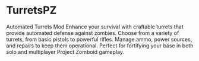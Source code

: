 # TurretsPZ
Automated Turrets Mod Enhance your survival with craftable turrets that provide automated defense against zombies. Choose from a variety of turrets, from basic pistols to powerful rifles. Manage ammo, power sources, and repairs to keep them operational. Perfect for fortifying your base in both solo and multiplayer Project Zomboid gameplay.
